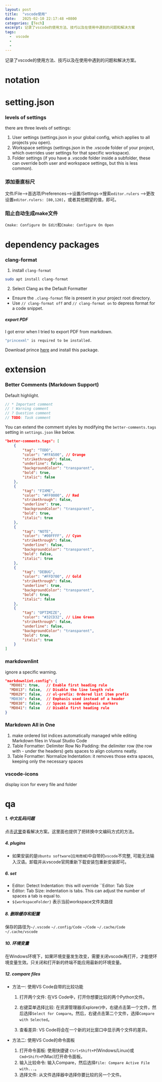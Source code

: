 ```yaml
---
layout: post
title:  "vscode使用"
date:   2025-02-10 22:17:48 +0800
categories: [Tech]
excerpt: 记录了vscode的使用方法、技巧以及在使用中遇到的问题和解决方案
tags:
  -  vscode
  - 
  - 
---
```


记录了vscode的使用方法、技巧以及在使用中遇到的问题和解决方案。

# notation

# setting.json

### levels of settings

there are three levels of settings:

1. User settings (settings.json in your global config, which applies to all projects you open).
2. Workspace settings (settings.json in the .vscode folder of your project, which overrides user settings for that specific workspace).
3. Folder settings (if you have a .vscode folder inside a subfolder, these can override both user and workspace settings, but this is less common).

### 添加垂直标尺

文件/File–>首选项/Preferences–>设置/Settings->搜索`editor.rulers` -->更改设置`editor.rulers: [80,120]`，或者其他期望的值，即可。

### 阻止自动生成make文件

`Cmake: Configure On Edit`和`Cmake: Configure On Open`

# dependency packages

### clang-format

1. install `clang-format`

```bash
sudo apt install clang-format
```

2. Select Clang as the Default Formatter

* Ensure the `.clang-format` file is present in your project root directory.
* Use `// clang-format off` and `// clang-format on` to depress format for a code snippet.

##### export PDF

I got error when I tried to export PDF from markdown.

```bash
"princexml" is required to be installed.
```

Download prince [here](https://www.princexml.com/download/15/) and install this package.

# extension

### Better Comments (Markdown Support)

Default highlight.

```cpp
// * Important comment
// ! Warning comment
// ? Question comment
// TODO: Task comment
```

You can extend the comment styles by modifying the `better-comments.tags` setting in `settings.json` like below.

```json
"better-comments.tags": [
    {
        "tag": "TODO",
        "color": "#FFA500", // Orange
        "strikethrough": false,
        "underline": false,
        "backgroundColor": "transparent",
        "bold": true,
        "italic": false
    },
    {
        "tag": "FIXME",
        "color": "#FF0000", // Red
        "strikethrough": false,
        "underline": true,
        "backgroundColor": "transparent",
        "bold": true,
        "italic": true
    },
    {
        "tag": "NOTE",
        "color": "#00FFFF", // Cyan
        "strikethrough": false,
        "underline": false,
        "backgroundColor": "transparent",
        "bold": false,
        "italic": true
    },
    {
        "tag": "DEBUG",
        "color": "#FFD700", // Gold
        "strikethrough": false,
        "underline": true,
        "backgroundColor": "transparent",
        "bold": true,
        "italic": false
    },
    {
        "tag": "OPTIMIZE",
        "color": "#32CD32", // Lime Green
        "strikethrough": false,
        "underline": false,
        "backgroundColor": "transparent",
        "bold": true,
        "italic": true
    }
]
```

### markdownlint

ignore a specific warning.

```json
"markdownlint.config": {
  "MD001": true,   // Enable first heading rule
  "MD013": false,  // Disable the line length rule
  "MD029": false,  // ol-prefix: Ordered list item prefix
  "MD036": false,  // Emphasis used instead of a header
  "MD038": false,  // Spaces inside emphasis markers
  "MD041": false   // Disable first heading rule
}
```

### Markdown All in One

1. make ordered list indices automatically managed while editing Markdown files in Visual Studio Code
2. Table Formatter: Delimiter Row No Padding: the delimiter row (the row with - under the headers) gets spaces to align columns neatly.
3. Table Formatter: Normalize Indentation: it removes those extra spaces, keeping only the necessary spaces

### vscode-icons

display icon for every file and folder

# qa

##### 1. 中文乱码问题

点击[这里](https://juejin.cn/post/7032129567473188872)查看解决方案。这里面也提供了把转换中文编码方式的方法。

##### 4. plugins

* 如果安装的是`Ubuntu software`(`应用商城`)中自带的`vscode`不完整, 可能无法输入汉语。卸载并从vscode官网重新下载安装包重新安装即可。

##### 6. set

* Editor: Detect Indentation: this will override ``Editor: Tab Size
* Editor: Tab Size: indentation is tabs. This can adjust the number of spaces a tab is equal to.
* `${workspaceFolder}` 表示当前workspace文件夹路径

##### 8. 删除缓存和配置

保存的路径为`~/.vscode` `~/.config/Code` `~/Code` `~/.cache/Code` `~/.cache/vscode`

##### 10. 环境变量

在Windows环境下，如果环境变量发生改变，需要关闭vscode再打开，才能使环境变量生效。只关闭和打开新的终端不能应用最新的环境变量。

##### 12. compare files

* 方法一: 使用VS Code自带的比较功能
  1. 打开两个文件: 在VS Code中，打开你想要比较的两个Python文件。

  2. 右键菜单选择比较: 在资源管理器(Explorer)中，右键点击第一个文件，然后选择`Select for Compare`。然后，右键点击第二个文件，选择`Compare with Selected`。

  3. 查看差异: VS Code将会在一个新的对比窗口中显示两个文件的差异。

* 方法二: 使用VS Code的命令面板
  1. 打开命令面板: 使用快捷键 `Ctrl+Shift+P`(Windows/Linux)或 `Cmd+Shift+P`(Mac)打开命令面板。
  2. 输入比较命令: 输入Compare，然后选择`File: Compare Active File with...`。
  3. 选择文件: 从文件选择器中选择你要比较的另一个文件。
